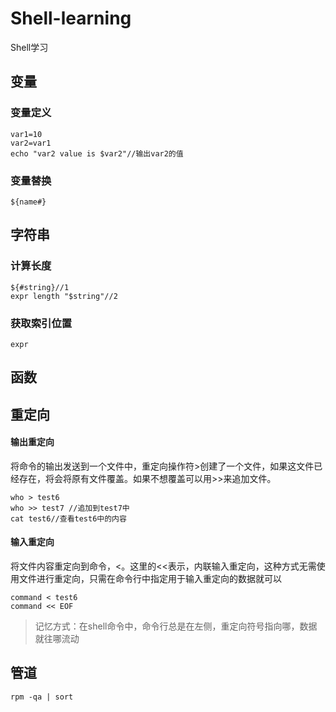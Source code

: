 # Shell-learning
Shell学习

## 变量
### 变量定义
~~~
var1=10
var2=var1
echo "var2 value is $var2"//输出var2的值
~~~
### 变量替换
```
${name#}
```

## 字符串
### 计算长度
```
${#string}//1
expr length "$string"//2
```

### 获取索引位置
```
expr 
```
## 函数

## 重定向


#### 输出重定向
将命令的输出发送到一个文件中，重定向操作符>创建了一个文件，如果这文件已经存在，将会将原有文件覆盖。如果不想覆盖可以用>>来追加文件。
~~~
who > test6
who >> test7 //追加到test7中
cat test6//查看test6中的内容
~~~
#### 输入重定向
将文件内容重定向到命令，<。这里的<<表示，内联输入重定向，这种方式无需使用文件进行重定向，只需在命令行中指定用于输入重定向的数据就可以
~~~
command < test6
command << EOF
~~~
>记忆方式：在shell命令中，命令行总是在左侧，重定向符号指向哪，数据就往哪流动

## 管道

~~~
rpm -qa | sort
~~~
